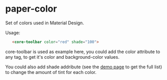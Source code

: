 paper-color
===========

Set of colors used in Material Design.

Usage:

```html
   <core-toolbar color="red" shade="100">
```

core-toolbar is used as example here, you could add the color attribute to any tag, to get it's color and background-color values.

You could also add shade addribute (see the [demo page](http://rnowm/github.io/paper-colors/demo.html) to get the full list) to change the amount of tint for each color.
